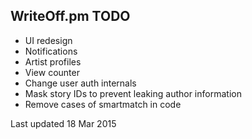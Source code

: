 WriteOff.pm TODO
----------------

- UI redesign
- Notifications
- Artist profiles
- View counter
- Change user auth internals
- Mask story IDs to prevent leaking author information
- Remove cases of smartmatch in code

Last updated 18 Mar 2015
